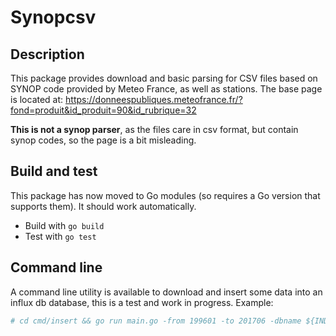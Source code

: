 # Synopcsv

## Description
This package provides download and basic parsing for CSV files based on SYNOP code provided by Meteo France, as well as stations.
The base page is located at: https://donneespubliques.meteofrance.fr/?fond=produit&id_produit=90&id_rubrique=32

**This is not a synop parser**, as the files care in csv format, but contain synop codes, so the page is a bit misleading.

## Build and test

This package has now moved to Go modules (so requires a Go version that supports them). It should work automatically.
- Build with `go build`
- Test with `go test`

## Command line

A command line utility is available to download and insert some data into an influx db database, this is a test and work in progress.
Example:
```bash
# cd cmd/insert && go run main.go -from 199601 -to 201706 -dbname ${INDLUX_DBNAME} -passwd ${INFLUX_PWD} -user ${INFLUX_USER} -url http://localhost:8086
```